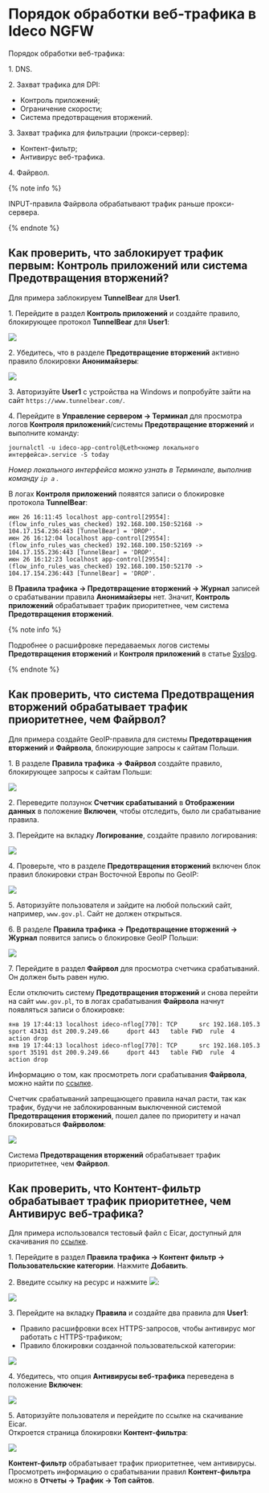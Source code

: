 # Порядок обработки веб-трафика в Ideco NGFW

Порядок обработки веб-трафика:

1\. DNS.

2\. Захват трафика для DPI:

* Контроль приложений;
* Ограничение скорости;
* Система предотвращения вторжений.

3\. Захват трафика для фильтрации (прокси-сервер):

* Контент-фильтр;
* Антивирус веб-трафика.

4\. Файрвол.

{% note info %}

INPUT-правила Файрвола обрабатывают трафик раньше прокси-сервера.

{% endnote %}

## Как проверить, что заблокирует трафик первым: Контроль приложений или система Предотвращения вторжений?

Для примера заблокируем **TunnelBear** для **User1**.

1\. Перейдите в раздел **Контроль приложений** и создайте правило, блокирующее протокол **TunnelBear** для **User1**:

![](../../../_images/geoip0.png)

2\. Убедитесь, что в разделе **Предотвращение вторжений** активно правило блокировки **Анонимайзеры**:

![](../../../_images/geoip1.png)

3\. Авторизуйте **User1** с устройства на Windows и попробуйте зайти на сайт `https://www.tunnelbear.com/`.

4\. Перейдите в **Управление сервером -> Терминал** для просмотра логов **Контроля приложений**/системы **Предотвращение вторжений** и выполните команду:

```
journalctl -u ideco-app-control@Leth<номер локального интерфейса>.service -S today
```

_Номер локального интерфейса можно узнать в Терминале, выполнив команду `ip a` ._

В логах **Контроля приложений** появятся записи о блокировке протокола **TunnelBear**:

```
июн 26 16:11:45 localhost app-control[29554]: (flow_info_rules_was_checked) 192.168.100.150:52168 -> 104.17.154.236:443 [TunnelBear] = 'DROP'.
июн 26 16:12:04 localhost app-control[29554]: (flow_info_rules_was_checked) 192.168.100.150:52169 -> 104.17.155.236:443 [TunnelBear] = 'DROP'.
июн 26 16:12:23 localhost app-control[29554]: (flow_info_rules_was_checked) 192.168.100.150:52170 -> 104.17.154.236:443 [TunnelBear] = 'DROP'.
```

В **Правила трафика -> Предотвращение вторжений -> Журнал** записей о срабатывании правила **Анонимайзеры** нет. Значит, **Контроль приложений** обрабатывает трафик приоритетнее, чем система **Предотвращения вторжений**.

{% note info %}

Подробнее о расшифровке передаваемых логов системы **Предотвращения вторжений** и **Контроля приложений** в статье [Syslog](../../../ngfw/settings/reports/syslog.md).

{% endnote %}

## Как проверить, что система Предотвращения вторжений обрабатывает трафик приоритетнее, чем Файрвол?

Для примера создайте GeoIP-правила для системы **Предотвращения вторжений** и **Файрвола**, блокирующие запросы к сайтам Польши.

1\. В разделе **Правила трафика -> Файрвол** создайте правило, блокирующее запросы к сайтам Польши:

![](../../../_images/geoip2.png)

2\. Переведите ползунок **Счетчик срабатываний** в **Отображении данных** в положение **Включен**, чтобы отследить, было ли срабатывание правила.

3\. Перейдите на вкладку **Логирование**, создайте правило логирования:

![](../../../_images/geoip3.png)

4\. Проверьте, что в разделе **Предотвращения вторжений** включен блок правил блокировки стран Восточной Европы по GeoIP:

![](../../../_images/geoip6.png)

5\. Авторизуйте пользователя и зайдите на любой польский сайт, например, `www.gov.pl`. Сайт не должен открыться.

6\. В разделе **Правила трафика -> Предотвращение вторжений -> Журнал** появится запись о блокировке GeoIP Польши:

![](../../../_images/geoip4.png)

7\. Перейдите в раздел **Файрвол** для просмотра счетчика срабатываний. Он должен быть равен нулю.

Если отключить систему **Предотвращения вторжений** и снова перейти на сайт `www.gov.pl`, то в логах срабатывания **Файрвола** начнут появляться записи о блокировке:

```
янв 19 17:44:13 localhost ideco-nflog[770]: TCP      src 192.168.105.3    sport 43431 dst 200.9.249.66     dport 443   table FWD  rule  4    action drop
янв 19 17:44:13 localhost ideco-nflog[770]: TCP      src 192.168.105.3    sport 35191 dst 200.9.249.66     dport 443   table FWD  rule  4    action drop
```

Информацию о том, как просмотреть логи срабатывания **Файрвола**, можно найти по [ссылке](../../../ngfw/settings/server-management/terminal.md).

Счетчик срабатываний запрещающего правила начал расти, так как трафик, будучи не заблокированным выключенной системой **Предотвращения вторжений**, пошел далее по приоритету и начал блокироваться **Файрволом**:

![](../../../_images/geoip5.png)

Система **Предотвращения вторжений** обрабатывает трафик приоритетнее, чем **Файрвол**.

## Как проверить, что Контент-фильтр обрабатывает трафик приоритетнее, чем Антивирус веб-трафика?

Для примера использовался тестовый файл с Eicar, доступный для скачивания по [ссылке](https://secure.eicar.org/eicar.com.txt).

1\. Перейдите в раздел **Правила трафика -> Контент фильтр -> Пользовательские категории**. Нажмите **Добавить**.

2\. Введите ссылку на ресурс и нажмите ![](../../../_images/icon-add.png):

![](../../../_images/processing-order.png)

3\. Перейдите на вкладку **Правила** и создайте два правила для **User1**:

* Правило расшифровки всех HTTPS-запросов, чтобы антивирус мог работать с HTTPS-трафиком;
* Правило блокировки созданной пользовательской категории:

![](../../../_images/processing-order1.png)

4\. Убедитесь, что опция **Антивирусы веб-трафика** переведена в положение **Включен**:

![](../../../_images/processing-order.gif)

5\. Авторизуйте пользователя и перейдите по ссылке на скачивание Eicar.\
Откроется страница блокировки **Контент-фильтра**:

![](../../../_images/processing-order2.png)

**Контент-фильтр** обрабатывает трафик приоритетнее, чем антивирусы. Просмотреть информацию о срабатывании правил **Контент-фильтра** можно в **Отчеты -> Трафик -> Топ сайтов**.
